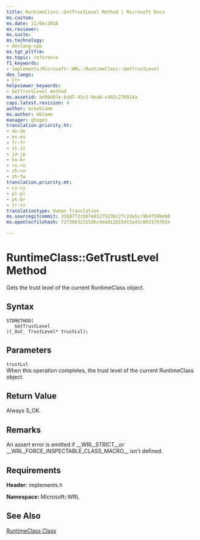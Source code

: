 ```yaml
---
title: RuntimeClass::GetTrustLevel Method | Microsoft Docs
ms.custom: 
ms.date: 11/04/2016
ms.reviewer: 
ms.suite: 
ms.technology:
- devlang-cpp
ms.tgt_pltfrm: 
ms.topic: reference
f1_keywords:
- implements/Microsoft::WRL::RuntimeClass::GetTrustLevel
dev_langs:
- C++
helpviewer_keywords:
- GetTrustLevel method
ms.assetid: bd90407e-6dd7-41c3-9ea0-c402c276014a
caps.latest.revision: 4
author: mikeblome
ms.author: mblome
manager: ghogen
translation.priority.ht:
- de-de
- es-es
- fr-fr
- it-it
- ja-jp
- ko-kr
- ru-ru
- zh-cn
- zh-tw
translation.priority.mt:
- cs-cz
- pl-pl
- pt-br
- tr-tr
translationtype: Human Translation
ms.sourcegitcommit: 3168772cbb7e8127523bc2fc2da5cc9b4f59beb8
ms.openlocfilehash: f2f36b32315dbc4da812d15d13a41c86317b765e

---
```

# RuntimeClass::GetTrustLevel Method
Gets the trust level of the current RuntimeClass object.  
  
## Syntax  
  
```  
STDMETHOD(  
   GetTrustLevel  
)(_Out_ TrustLevel* trustLvl);  
```  
  
## Parameters  
 `trustLvl`  
 When this operation completes, the trust level of the current RuntimeClass object.  
  
## Return Value  
 Always S_OK.  
  
## Remarks  
 An assert error is emitted if __WRL_STRICT\__or \__WRL_FORCE_INSPECTABLE_CLASS_MACRO\_\_ isn't defined.  
  
## Requirements  
 **Header:** implements.h  
  
 **Namespace:** Microsoft::WRL  
  
## See Also  
 [RuntimeClass Class](../windows/runtimeclass-class.md)


<!--HONumber=Jan17_HO2-->


